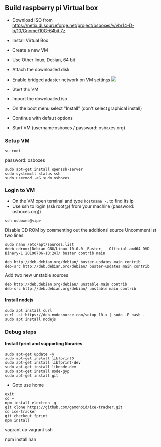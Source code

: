 ## Build raspberry pi Virtual box

- Download ISO from https://netix.dl.sourceforge.net/project/osboxes/v/vb/14-D-b/10/Gnome/10G-64bit.7z
- Install Virtual Box
- Create a new VM
- Use Other linux, Debian, 64 bit
- Attach the downloaded disk
- Enable bridged adapter network on VM settings
![](/Users/Thilina/Projects/ice-tracker/docs/images/bridged-adapter.png)
- Start the VM
- Import the downloaded iso
- On the boot menu select "Install" (don't select graphical install)
- Continue with default options


- Start VM (username:osboxes / password: osboxes.org)

### Setup VM
```
su root
```
password: osboxes

```
sudo apt-get install openssh-server
sudo systemctl status ssh
sudo usermod -aG sudo osboxes
```

### Login to VM 
- On the VM open terminal and type `hostname -I` to find its ip
- Use ssh to login (ssh root@<ip>) from your machine (password: osboxes.org))
```
ssh osboxes@<ip>
```

Disable CD ROM by commenting out the additional source
Uncomment lst two lines
```
sudo nano /etc/apt/sources.list
#deb cdrom:[Debian GNU/Linux 10.0.0 _Buster_ - Official amd64 DVD Binary-1 20190706-10:24]/ buster contrib main

deb http://deb.debian.org/debian/ buster-updates main contrib
deb-src http://deb.debian.org/debian/ buster-updates main contrib
```

Add two new unstable sources
```
deb http://deb.debian.org/debian/ unstable main contrib
deb-src http://deb.debian.org/debian/ unstable main contrib
```
#### Install nodejs
```
sudo apt install curl
curl -sL https://deb.nodesource.com/setup_10.x | sudo -E bash -
sudo apt install nodejs
```

### Debug steps
#### Install fprint and supporting libraries
```
sudo apt-get update -y
sudo apt-get install libfprint0
sudo apt-get install libfprint-dev
sudo apt-get install libnode-dev
sudo apt-get install node-gyp
sudo apt-get install git
```


- Goto use home
```
exit
cd ~
npm install electron -g
git clone https://github.com/gamonoid/ice-tracker.git
cd ice-tracker
git checkout fprint
npm install
```

vagrant up
vagrant ssh

npm install nan

